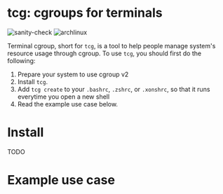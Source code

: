 # tcg: cgroups for terminals

![sanity-check](https://github.com/zasdfgbnm/tcg/workflows/sanity-check/badge.svg)
![archlinux](https://github.com/zasdfgbnm/tcg/workflows/archlinux/badge.svg)

Terminal cgroup, short for `tcg`, is a tool to help people manage system's resource usage through cgroup. To use `tcg`, you should first do the following:
1. Prepare your system to use cgroup v2
2. Install `tcg`.
3. Add `tcg create` to your `.bashrc`, `.zshrc`, or `.xonshrc`, so that it runs everytime you open a new shell
4. Read the example use case below.

# Install

TODO

# Example use case